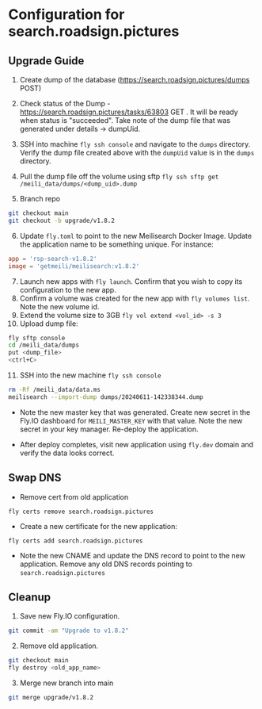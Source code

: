 # Configuration for search.roadsign.pictures

## Upgrade Guide
1. Create dump of the database (https://search.roadsign.pictures/dumps POST)
2. Check status of the Dump - https://search.roadsign.pictures/tasks/63803 GET .  It will be ready when status is "succeeded".  Take note of the dump file that was generated under details -> dumpUid.
3. SSH into machine `fly ssh console` and navigate to the `dumps` directory.  Verify the dump file created above with the `dumpUid` value is in the `dumps` directory.
4. Pull the dump file off the volume using sftp `fly ssh sftp get /meili_data/dumps/<dump_uid>.dump`

5. Branch repo
```bash
git checkout main
git checkout -b upgrade/v1.8.2
```

6. Update `fly.toml` to point to the new Meilisearch Docker Image.  Update the application name to be something unique.  For instance:

```toml
app = 'rsp-search-v1.8.2'
image = 'getmeili/meilisearch:v1.8.2'
```

7. Launch new apps with `fly launch`.  Confirm that you wish to copy its configuration to the new app.
8. Confirm a volume was created for the new app with `fly volumes list`.  Note the new volume id.
9. Extend the volume size to 3GB `fly vol extend <vol_id> -s 3`
10. Upload dump file:
```bash
fly sftp console
cd /meili_data/dumps
put <dump_file>
<ctrl+C>
```
11. SSH into the new machine `fly ssh console`
```bash
rm -Rf /meili_data/data.ms
meilisearch --import-dump dumps/20240611-142338344.dump
```

- Note the new master key that was generated.  Create new secret in the Fly.IO dashboard for `MEILI_MASTER_KEY` with that value.  Note the new secret in your key manager.  Re-deploy the application.

- After deploy completes, visit new application using `fly.dev` domain and verify the data looks correct.

## Swap DNS
- Remove cert from old application
```
fly certs remove search.roadsign.pictures
```
- Create a new certificate for the new application:
```
fly certs add search.roadsign.pictures
```
- Note the new CNAME and update the DNS record to point to the new application.  Remove any old DNS records pointing to `search.roadsign.pictures`

## Cleanup
1. Save new Fly.IO configuration.
```bash
git commit -am "Upgrade to v1.8.2"
```

2. Remove old application.
```bash
git checkout main
fly destroy <old_app_name>
```

3. Merge new branch into main
```bash
git merge upgrade/v1.8.2
```
